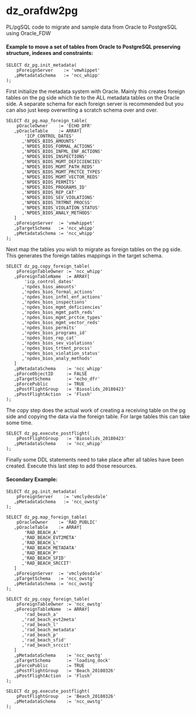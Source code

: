 # dz_orafdw2pg
PL/pgSQL code to migrate and sample data from Oracle to PostgreSQL using Oracle_FDW

#### Example to move a set of tables from Oracle to PostgreSQL preserving structure, indexes and constraints:

```
SELECT dz_pg.init_metadata(
    pForeignServer    := 'vmwhippet'
   ,pMetadataSchema   := 'ncc_whipp'
);
```

First initialize the metadata system with Oracle.   Mainly this creates foreign tables on the pg side which tie to the ALL metadata tables on the Oracle side.  A separate schema for each foreign server is recommended but you can also just keep overwriting a scratch schema over and over.  

```
SELECT dz_pg.map_foreign_table(
    pOracleOwner    := 'ECHO_DFR'
   ,pOracleTable    := ARRAY[
       'ICP_CONTROL_DATES'
      ,'NPDES_BIOS_AMOUNTS'
      ,'NPDES_BIOS_FORMAL_ACTIONS'
      ,'NPDES_BIOS_INFML_ENF_ACTIONS'
      ,'NPDES_BIOS_INSPECTIONS'
      ,'NPDES_BIOS_MGMT_DEFICIENCIES'
      ,'NPDES_BIOS_MGMT_PATH_REDS'
      ,'NPDES_BIOS_MGMT_PRCTCE_TYPES'
      ,'NPDES_BIOS_MGMT_VECTOR_REDS'
      ,'NPDES_BIOS_PERMITS'
      ,'NPDES_BIOS_PROGRAMS_ID'
      ,'NPDES_BIOS_REP_CAT'
      ,'NPDES_BIOS_SEV_VIOLATIONS'
      ,'NPDES_BIOS_TRTMNT_PROCSS'
      ,'NPDES_BIOS_VIOLATION_STATUS'
      ,'NPDES_BIOS_ANALY_METHODS'
   ]
   ,pForeignServer  := 'vmwhippet'
   ,pTargetSchema   := 'ncc_whipp'
   ,pMetadataSchema := 'ncc_whipp'
);
```

Next map the tables you wish to migrate as foreign tables on the pg side.  This generates the foreign tables mappings in the target schema.

```
SELECT dz_pg.copy_foreign_table(
    pForeignTableOwner := 'ncc_whipp'
   ,pForeignTableName  := ARRAY[
       'icp_control_dates'
      ,'npdes_bios_amounts'
      ,'npdes_bios_formal_actions'
      ,'npdes_bios_infml_enf_actions'
      ,'npdes_bios_inspections'
      ,'npdes_bios_mgmt_deficiencies'
      ,'npdes_bios_mgmt_path_reds'
      ,'npdes_bios_mgmt_prctce_types'
      ,'npdes_bios_mgmt_vector_reds'
      ,'npdes_bios_permits'
      ,'npdes_bios_programs_id'
      ,'npdes_bios_rep_cat'
      ,'npdes_bios_sev_violations'
      ,'npdes_bios_trtmnt_procss'
      ,'npdes_bios_violation_status'
      ,'npdes_bios_analy_methods'
   ]
   ,pMetadataSchema    := 'ncc_whipp'
   ,pForceObjectID     := FALSE
   ,pTargetSchema      := 'echo_dfr'
   ,pForcePublic       := TRUE
   ,pPostFlightGroup   := 'Biosolids_20180423' 
   ,pPostFlightAction  := 'Flush' 
);
```

The copy step does the actual work of creating a receiving table on the pg side and copying the data via the foreign table.  For large tables this can take some time.

```
SELECT dz_pg.execute_postflight(
    pPostFlightGroup   := 'Biosolids_20180423'
   ,pMetadataSchema    := 'ncc_whipp'
);
```

Finally some DDL statements need to take place after all tables have been created.  Execute this last step to add those resources.

#### Secondary Example:

```
SELECT dz_pg.init_metadata(
    pForeignServer    := 'vmclydesdale'
   ,pMetadataSchema   := 'ncc_owstg'
);
``` 

```
SELECT dz_pg.map_foreign_table(
    pOracleOwner    := 'RAD_PUBLIC'
   ,pOracleTable    := ARRAY[
       'RAD_BEACH_A'
      ,'RAD_BEACH_EVT2META'
      ,'RAD_BEACH_L'
      ,'RAD_BEACH_METADATA'
      ,'RAD_BEACH_P'
      ,'RAD_BEACH_SFID'
      ,'RAD_BEACH_SRCCIT'
   ]
   ,pForeignServer  := 'vmclydesdale'
   ,pTargetSchema   := 'ncc_owstg'
   ,pMetadataSchema := 'ncc_owstg'
);
```

```
SELECT dz_pg.copy_foreign_table(
    pForeignTableOwner := 'ncc_owstg'
   ,pForeignTableName  := ARRAY[
       'rad_beach_a'
      ,'rad_beach_evt2meta'
      ,'rad_beach_l'
      ,'rad_beach_metadata'
      ,'rad_beach_p'
      ,'rad_beach_sfid'
      ,'rad_beach_srccit'
   ]
   ,pMetadataSchema    := 'ncc_owstg'
   ,pTargetSchema      := 'loading_dock'
   ,pForcePublic       := TRUE
   ,pPostFlightGroup   := 'Beach_20180326' 
   ,pPostFlightAction  := 'Flush' 
);
```

```
SELECT dz_pg.execute_postflight(
    pPostFlightGroup   := 'Beach_20180326'
   ,pMetadataSchema    := 'ncc_owstg'
);
```



